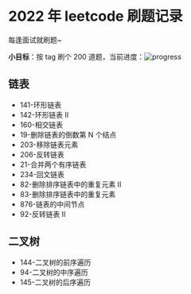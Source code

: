 # 2022 年 leetcode 刷题记录

每逢面试就刷题~

**小目标**：按 tag 刷个 200 道题，当前进度：![progress](https://img.shields.io/badge/-15%2F200-green)

## 链表

- 141-环形链表
- 142-环形链表 II
- 160-相交链表
- 19-删除链表的倒数第 N 个结点
- 203-移除链表元素
- 206-反转链表
- 21-合并两个有序链表
- 234-回文链表
- 82-删除排序链表中的重复元素 II
- 83-删除排序链表中的重复元素
- 876-链表的中间节点
- 92-反转链表 II

## 二叉树

- 144-二叉树的前序遍历
- 94-二叉树的中序遍历
- 145-二叉树的后序遍历
